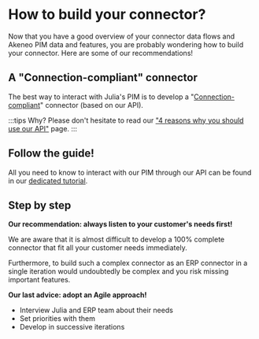 # How to build your connector?

Now that you have a good overview of your connector data flows and Akeneo PIM data and features, you are probably wondering how to build your connector.
Here are some of our recommendations!

## A "Connection-compliant" connector

The best way to interact with Julia's PIM is to develop a "[Connection-compliant](https://help.akeneo.com/pim/serenity/articles/what-is-a-connection.html)" connector (based on our API).

:::tips
Why?
Please don't hesitate to read our ["4 reasons why you should use our API"](https://api.akeneo.com/documentation/why-the-api.html#4-reasons-why-you-should-use-our-api) page.
:::

## Follow the guide!

All you need to know to interact with our PIM through our API can be found in our [dedicated tutorial](https://api.akeneo.com/getting-started/connect-the-pim-4x/welcome.html).

## Step by step

**Our recommendation: always listen to your customer's needs first!**

We are aware that it is almost difficult to develop a 100% complete connector that fit all your customer needs immediately.

Furthermore, to build such a complex connector as an ERP connector in a single iteration would undoubtedly be complex and you risk missing important features.

**Our last advice: adopt an Agile approach!**

* Interview Julia and ERP team about their needs
* Set priorities with them
* Develop in successive iterations
